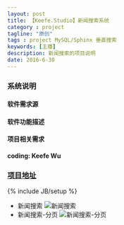 ```yaml
---
layout: post
title: 【Keefe.Studio】新闻搜索系统
category : project
tagline: "原创"
tags : project MySQL/Sphinx 垂直搜索
keywords: [主播]
description: 新闻搜索的项目说明
date: 2016-6-30
---
```

### 系统说明
#### 软件需求源

#### 软件功能描述

#### 项目相关需求


#### coding: Keefe Wu
### [项目地址](http://www.wuqifu.cn/www_show/getnews/)
{% include JB/setup %}

- 新闻搜索 ![新闻搜索]({{BLOG_IMG}}news_search.png)
- 新闻搜索-分页 ![新闻搜索-分页]({{BLOG_IMG}}news_search_2.png)
